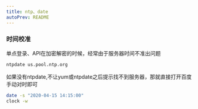 ```yaml
---
title: ntp、date
autoPrev: README
---
```

### 时间校准
单点登录、API在加密解密的时候，经常由于服务器时间不准出问题

``` bash
ntpdate us.pool.ntp.org
```

如果没有ntpdate,不让yum或ntpdate之后提示找不到服务器，那就直接打开百度手动对时即可
``` bash
date -s "2020-04-15 14:15:00"  
clock -w
```